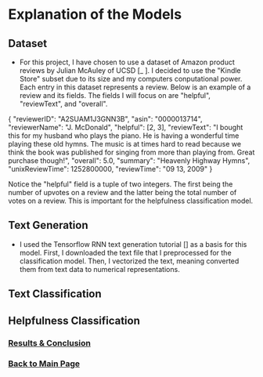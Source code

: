 # Explanation of the Models

## Dataset
- For this project, I have chosen to use a dataset of Amazon product reviews by Julian McAuley of UCSD [_ ]. I decided to use the "Kindle Store" subset due to its size and my computers conputational power. Each entry in this dataset represents a review. Below is an example of a review and its fields. The fields I will focus on are "helpful", "reviewText", and "overall".

{
  "reviewerID": "A2SUAM1J3GNN3B",
  "asin": "0000013714",
  "reviewerName": "J. McDonald",
  "helpful": [2, 3],
  "reviewText": "I bought this for my husband who plays the piano.  He is having a wonderful time playing these old hymns.  The music  is at times hard to read because we think the book was published for singing from more than playing from.  Great purchase though!",
  "overall": 5.0,
  "summary": "Heavenly Highway Hymns",
  "unixReviewTime": 1252800000,
  "reviewTime": "09 13, 2009"
}

Notice the "helpful" field is a tuple of two integers. The first being the number of upvotes on a review and the latter being the total number of votes on a review. This is important for the helpfulness classification model.


## Text Generation
- I used the Tensorflow RNN text generation tutorial [] as a basis for this model. First, I downloaded the text file that I preprocessed for the classification model. Then, I vectorized the text, meaning converted them from text data to numerical representations. 

## Text Classification

## Helpfulness Classification

### [Results & Conclusion](conclusion.md)

### [Back to Main Page](index.md)
